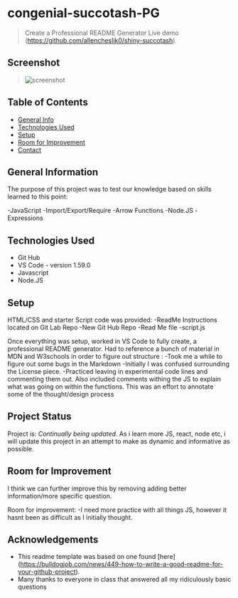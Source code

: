 # congenial-succotash-PG

> Create a Professional README Generator
> Live demo (https://github.com/allencheslik0/shiny-succotash).

## Screenshot

> ![screenshot](https://watch.screencastify.com/v/bojxUy2pAzR5PtMPKJHt)

## Table of Contents

- [General Info](#general-information)
- [Technologies Used](#technologies-used)
- [Setup](#setup)
- [Room for Improvement](#room-for-improvement)
- [Contact](#contact)

## General Information

The purpose of this project was to test our knowledge based on skills learned to this point:

-JavaScript
-Import/Export/Require
-Arrow Functions
-Node.JS
-Expressions

## Technologies Used

- Git Hub
- VS Code - version 1.59.0
- Javascript
- Node.JS

## Setup

HTML/CSS and starter Script code was provided:
-ReadMe Instructions located on Git Lab Repo
-New Git Hub Repo
-Read Me file
-script.js

Once everything was setup, worked in VS Code to fully create, a professional README generator. Had to reference a bunch of material in MDN and W3schools in order to figure out structure :
-Took me a while to figure out some bugs in the Markdown
-Initially I was confused surrounding the License piece.
-Practiced leaving in experimental code lines and commenting them out. Also included comments withing the JS to explain what was going on within the functions. This was an effort to annotate some of the thought/design process

## Project Status

Project is: _Continually being updated_. As i learn more JS, react, node etc, i will update this project in an attempt to make as dynamic and informative as possible.

## Room for Improvement

I think we can further improve this by removing adding better information/more specific question.

Room for improvement:
-I need more practice with all things JS, however it hasnt been as difficult as I initially thought.

## Acknowledgements

- This readme template was based on one found [here] (https://bulldogjob.com/news/449-how-to-write-a-good-readme-for-your-github-project).
- Many thanks to everyone in class that answered all my ridiculously basic questions
